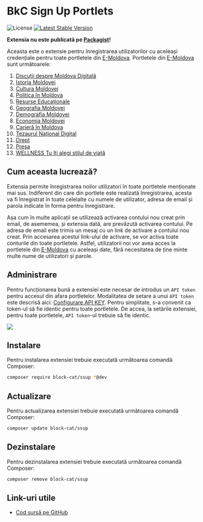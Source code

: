 # BkC Sign Up Portlets

![License](https://img.shields.io/badge/license-MIT-blue.svg) [![Latest Stable Version](https://img.shields.io/packagist/v/block-cat/ssup.svg)](https://packagist.org/packages/block-cat/ssup)

**Extensia nu este publicată pe [Packagist](https://packagist.org/)!**

Aceasta este o extensie pentru înregistrarea utilizatorilor cu aceleași credențiale pentru toate portletele din [E-Moldova](https://emoldova.org/). Portletele din [E-Moldova](https://emoldova.org/) sunt următoarele:

1. [Discuții despre Moldova Digitală](https://despre.emoldova.org/)
2. [Istoria Moldovei](https://istoria.emoldova.org/)
3. [Cultura Moldovei](https://cultura.emoldova.org/)
4. [Politica în Moldova](https://politica.emoldova.org/)
5. [Resurse Educaționale](https://edu.emoldova.org/)
6. [Geografia Moldovei](https://geografia.emoldova.org/)
7. [Demografia Moldovei](https://demografia.emoldova.org/)
8. [Economia Moldovei](https://economia.emoldova.org/)
9. [Carieră în Moldova](https://cariera.emoldova.org/)
10. [Tezaurul Național Digital](https://digi.emoldova.org/)
11. [Drept](https://drept.emoldova.org/)
12. [Presa](https://presa.emoldova.org/)
13. [WELLNESS Tu îți alegi stilul de viață](https://wellness.emoldova.org/)

## Cum aceasta lucrează?

Extensia permite înregistrarea noilor utilizatori în toate portletele menționate mai sus. Indiferent din care din portlete este realizată înregistrarea, acesta va fi înregistrat în toate celelalte cu numele de utilizator, adresa de email și parola indicate în forma pentru înregistrare.

Așa cum în multe aplicații se utilizează activarea contului nou creat prin email, de asememea, și extensia dată, are prevăzută activarea contului. Pe adresa de email este trimis un mesaj cu un link de activare a contului nou creat. Prin accesarea acestui link-ului de activare, se vor activa toate conturile din toate portletele. Astfel, utilizatorii noi vor avea acces la portletele din [E-Moldova](https://emoldova.org/) cu aceleași date, fără necesitatea de ține minte multe nume de utilizatori și parole.

## Administrare

Pentru funcționarea bună a extensiei este necesar de introdus un `API token` pentru accesul din afara portletelor. Modalitatea de setare a unui `API token` este descrisă aici: [Configurare API KEY](https://docs.maicol07.it/en/flarum-api-client#configuration).
Pentru simplitate, s-a convenit ca token-ul să fie identic pentru toate portletele. De accea, la setările extensiei, pentru toate portletele, `API token`-ul trebuie să fie identic.

![](https://i.imgur.com/bzWnBUB.png)

## Instalare

Pentru instalarea extensiei trebuie executată următoarea comandă Composer:

```sh
composer require block-cat/ssup *@dev
```

## Actualizare

Pentru actualizarea extensiei trebuie executată următoarea comandă Composer:

```sh
composer update block-cat/ssup
```

## Dezinstalare

Pentru dezinstalarea extensiei trebuie executată următoarea comandă Composer:

```sh
composer remove block-cat/ssup
```

## Link-uri utile

- [Cod sursă pe GitHub](https://github.com/block-cat/ssup)

